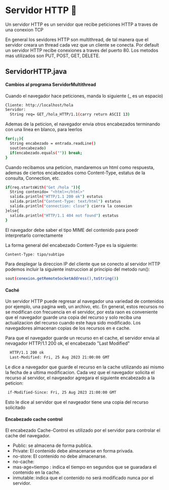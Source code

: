
  # Servidor HTTP 📝  
Un servidor HTTP es un servidor que recibe peticiones HTTP a traves de una conexion TCP

En general los sevidores HTTP son multithread, de tal manera que el servidor creara un thread cada vez que un cliente se conecta.
Por default un servidor HTTP recibe conexiones a traves del puerto 80.
Los metodos mas utilizados son PUT, POST, GET, DELETE.

  ## ServidorHTTP.java

#### Cambios al programa ServidorMultithread
Cuando el navegador hace peticiones, manda lo siguiente (_ es un espacio)
~~~bash  
Cliente: http://localhost/hola
Servidor: 
  String req= GET_/hola_HTTP/1.1(carry return ASCII 13)
~~~
  
Ademas de la peticion, el navegador envia otros encabezados terminando con una linea en blanco, para leerlos
~~~bash  
for(;;){
  String encabezado = entrada.readLine()
  sout(encabezado)
  if(encabezado.equals("")) break;
}
~~~
  
 Cuando recibamos una peticion, mandaremos un html como respuesta, ademas de ciertos encabezados como Content-Type, estatus de la consulta, Connection, etc. 
~~~bash  
if(req.startsWith("Get /hola ")){
  String contenido= "<html></html>"
  salida.println("HTTP/1.1 200 ok") estatus
  salida.println("Content-Type: text/html") estatus
  salida.println("connection: close") cierra la conexion
}else{
  salida.println("HTTP/1.1 404 not found") estatus
}
~~~

El navegador debe saber el tipo MIME del contenido para poedr interpretarlo correctamente

La forma general del encabezado Content-Type es la siguiente:
~~~bash
Content-Type: tipo/subtipo
~~~

Para desplegar la direccion IP del cliente que se conecto al servidor HTTP podemos incluir la siguiente instruccion al principio del metodo run():
~~~bash
sout(conexion.getRemoteSocketAddress(),toString())
~~~

#### Caché
Un servidor HTTP puede regresar al navegador una variedad de contenidos por ejemplo, una pagina web, un archivo, etc.
En general, estos recursos no se modifican con frecuencia en el servidor, por esta raon es conveniente que el navegador guarde una copia del recurso y solo reciba una actualizacion del recurso cuando este haya sido modificado.
Los navegadores almacenan copias de los recursos en e cache.

Para que el navegador guarde un recurso en el cache, el servidor envia al nevagador HTTP/1.1 200 ok, el encabezado "Last Modified"
~~~bash
  HTTP/1.1 200 ok
  Last-Modified: Fri, 25 Aug 2023 21:00:00 GMT  
~~~

Le dice a navegador que guarde el recurso en la cache utilizando asi mismo la fecha de a ultima modificacion.
Cada vez que el navegador solicita el recurso al servidor, el navgeador agregara el siguiente encabezado a la peticion:
~~~bash
 if-Modified-Since: Fri, 25 Aug 2023 21:00:00 GMT  
~~~

Esto le dice al servidor que el navgeador tiene una copia del recurso solicitado

#### Encabezado cache control

El encabezado Cache-Control es utilizado por el servidor para controlar el cache del navegador.
 
- Public: se almacena de forma publica.
- Private: El contenido debe almacenarse en forma privada.
- no-store: El contenido no debe almacenarse.
- no-cache: 
- mas-age=tiempo : indica el tiempo en segundos que se guaradara el contenido en la cache.
- inmutable: indica que el contenido no será modificado nunca por el servidor.